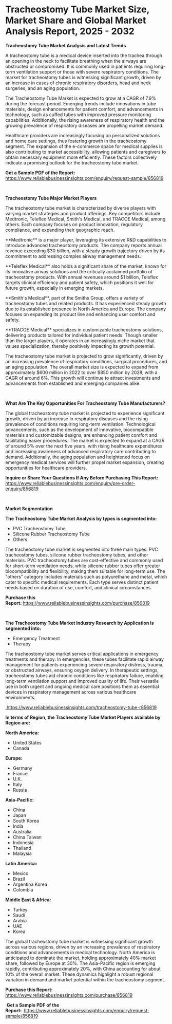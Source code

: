 <p><h1>Tracheostomy Tube Market Size, Market Share and Global Market Analysis Report, 2025 - 2032</h1></p><p><strong>Tracheostomy Tube Market Analysis and Latest Trends</strong></p>
<p><p>A tracheostomy tube is a medical device inserted into the trachea through an opening in the neck to facilitate breathing when the airways are obstructed or compromised. It is commonly used in patients requiring long-term ventilation support or those with severe respiratory conditions. The market for tracheostomy tubes is witnessing significant growth, driven by an increase in cases of chronic respiratory disorders, head and neck surgeries, and an aging population. </p><p>The Tracheostomy Tube Market is expected to grow at a CAGR of 7.9% during the forecast period. Emerging trends include innovations in tube materials, design enhancements for patient comfort, and advancements in technology, such as cuffed tubes with improved pressure monitoring capabilities. Additionally, the rising awareness of respiratory health and the growing prevalence of respiratory diseases are propelling market demand. </p><p>Healthcare providers are increasingly focusing on personalized solutions and home care settings, thus fostering growth in the tracheostomy segment. The expansion of the e-commerce space for medical supplies is also contributing to market accessibility, allowing patients and caregivers to obtain necessary equipment more efficiently. These factors collectively indicate a promising outlook for the tracheostomy tube market.</p></p>
<p><strong>Get a Sample PDF of the Report:&nbsp;</strong> <a href="https://www.reliablebusinessinsights.com/enquiry/request-sample/856819?utm_campaign=3045&utm_medium=2&utm_source=Github&utm_content=ia&utm_term=13042025&utm_id=tracheostomy-tube">https://www.reliablebusinessinsights.com/enquiry/request-sample/856819</a></p>
<p>&nbsp;</p>
<p><strong>Tracheostomy Tube Major Market Players</strong></p>
<p><p>The tracheostomy tube market is characterized by diverse players with varying market strategies and product offerings. Key competitors include Medtronic, Teleflex Medical, Smith's Medical, and TRACOE Medical, among others. Each company focuses on product innovation, regulatory compliance, and expanding their geographic reach.</p><p>**Medtronic** is a major player, leveraging its extensive R&D capabilities to introduce advanced tracheostomy products. The company reports annual revenue exceeding $30 billion, with a steady growth trajectory driven by its commitment to addressing complex airway management needs.</p><p>**Teleflex Medical** also holds a significant share of the market, known for its innovative airway solutions and the critically acclaimed portfolio of tracheostomy products. With annual revenues around $1 billion, Teleflex targets clinical efficiency and patient safety, which positions it well for future growth, especially in emerging markets.</p><p>**Smith's Medical**, part of the Smiths Group, offers a variety of tracheostomy tubes and related products. It has experienced steady growth due to its established presence in North America and Europe. The company focuses on expanding its product line and enhancing user comfort and safety.</p><p>**TRACOE Medical** specializes in customizable tracheostomy solutions, delivering products tailored for individual patient needs. Though smaller than the larger players, it operates in an increasingly niche market that values specialization, thereby positively impacting its growth potential.</p><p>The tracheostomy tube market is projected to grow significantly, driven by an increasing prevalence of respiratory conditions, surgical procedures, and an aging population. The overall market size is expected to expand from approximately $600 million in 2022 to over $850 million by 2028, with a CAGR of around 6%. This growth will continue to attract investments and advancements from established and emerging companies alike.</p></p>
<p>&nbsp;</p>
<p><strong>What Are The Key Opportunities For Tracheostomy Tube Manufacturers?</strong></p>
<p><p>The global tracheostomy tube market is projected to experience significant growth, driven by an increase in respiratory diseases and the rising prevalence of conditions requiring long-term ventilation. Technological advancements, such as the development of innovative, biocompatible materials and customizable designs, are enhancing patient comfort and facilitating easier procedures. The market is expected to expand at a CAGR of around 5% over the next five years, with rising healthcare expenditures and increasing awareness of advanced respiratory care contributing to demand. Additionally, the aging population and heightened focus on emergency medical services will further propel market expansion, creating opportunities for healthcare providers.</p></p>
<p><strong>Inquire or Share Your Questions If Any Before Purchasing This Report:</strong> <a href="https://www.reliablebusinessinsights.com/enquiry/pre-order-enquiry/856819?utm_campaign=3045&utm_medium=2&utm_source=Github&utm_content=ia&utm_term=13042025&utm_id=tracheostomy-tube">https://www.reliablebusinessinsights.com/enquiry/pre-order-enquiry/856819</a></p>
<p>&nbsp;</p>
<p><strong>Market Segmentation</strong></p>
<p><strong>The Tracheostomy Tube Market Analysis by types is segmented into:</strong></p>
<p><ul><li>PVC Tracheostomy Tube</li><li>Silicone Rubber Tracheostomy Tube</li><li>Others</li></ul></p>
<p><p>The tracheostomy tube market is segmented into three main types: PVC tracheostomy tubes, silicone rubber tracheostomy tubes, and other materials. PVC tracheostomy tubes are cost-effective and commonly used for short-term ventilation needs, while silicone rubber tubes offer greater biocompatibility and flexibility, making them suitable for long-term use. The "others" category includes materials such as polyurethane and metal, which cater to specific medical requirements. Each type serves distinct patient needs based on duration of use, comfort, and clinical circumstances.</p></p>
<p><strong>Purchase this Report:&nbsp;</strong><a href="https://www.reliablebusinessinsights.com/purchase/856819?utm_campaign=3045&utm_medium=2&utm_source=Github&utm_content=ia&utm_term=13042025&utm_id=tracheostomy-tube">https://www.reliablebusinessinsights.com/purchase/856819</a></p>
<p>&nbsp;</p>
<p><strong>The Tracheostomy Tube Market Industry Research by Application is segmented into:</strong></p>
<p><ul><li>Emergency Treatment</li><li>Therapy</li></ul></p>
<p><p>The tracheostomy tube market serves critical applications in emergency treatments and therapy. In emergencies, these tubes facilitate rapid airway management for patients experiencing severe respiratory distress, trauma, or obstructed airways, ensuring oxygen delivery. In therapeutic settings, tracheostomy tubes aid chronic conditions like respiratory failure, enabling long-term ventilation support and improved quality of life. Their versatile use in both urgent and ongoing medical care positions them as essential devices in respiratory management across various healthcare environments.</p></p>
<p><a href="https://www.reliablebusinessinsights.com/tracheostomy-tube-r856819?utm_campaign=3045&utm_medium=2&utm_source=Github&utm_content=ia&utm_term=13042025&utm_id=tracheostomy-tube">&nbsp;https://www.reliablebusinessinsights.com/tracheostomy-tube-r856819</a></p>
<p><strong>In terms of Region, the Tracheostomy Tube Market Players available by Region are:</strong></p>
<p>
    <p> <strong> North America: </strong>
        <ul>
            <li>United States</li>
            <li>Canada</li>
        </ul>
        </p> 
    <p> <strong> Europe: </strong>
        <ul>
            <li>Germany</li>
            <li>France</li>
            <li>U.K.</li>
            <li>Italy</li>
            <li>Russia</li>
        </ul>
        </p> 
    <p> <strong> Asia-Pacific: </strong>
        <ul>
            <li>China</li>
            <li>Japan</li>
            <li>South Korea</li>
            <li>India</li>
            <li>Australia</li>
            <li>China Taiwan</li>
            <li>Indonesia</li>
            <li>Thailand</li>
            <li>Malaysia</li>
        </ul>
        </p> 
    <p> <strong> Latin America: </strong>
        <ul>
            <li>Mexico</li>
            <li>Brazil</li>
            <li>Argentina Korea</li>
            <li>Colombia</li>
        </ul>
        </p> 
    <p> <strong> Middle East & Africa: </strong>
        <ul>
            <li>Turkey</li>
            <li>Saudi</li>
            <li>Arabia</li>
            <li>UAE</li>
            <li>Korea</li>
        </ul>
    </p>
    </p>
<p><p>The global tracheostomy tube market is witnessing significant growth across various regions, driven by an increasing prevalence of respiratory conditions and advancements in medical technology. North America is anticipated to dominate the market, holding approximately 40% market share, followed by Europe at 30%. The Asia-Pacific region is emerging rapidly, contributing approximately 20%, with China accounting for about 10% of the overall market. These dynamics highlight a robust regional variation in demand and market potential within the tracheostomy segment.</p></p>
<p><strong>Purchase this Report: </strong><a href="https://www.reliablebusinessinsights.com/purchase/856819?utm_campaign=3045&utm_medium=2&utm_source=Github&utm_content=ia&utm_term=13042025&utm_id=tracheostomy-tube">https://www.reliablebusinessinsights.com/purchase/856819</a></p>
<p>&nbsp;<strong>Get a Sample PDF of the Report:&nbsp;&nbsp;</strong><a href="https://www.reliablebusinessinsights.com/enquiry/request-sample/856819?utm_campaign=3045&utm_medium=2&utm_source=Github&utm_content=ia&utm_term=13042025&utm_id=tracheostomy-tube">https://www.reliablebusinessinsights.com/enquiry/request-sample/856819</a></p>
<p><strong></strong></p>
<p><p></p><p></p><p></p></p>